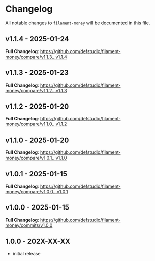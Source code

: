 # Changelog

All notable changes to `filament-money` will be documented in this file.

## v1.1.4 - 2025-01-24

**Full Changelog**: https://github.com/defstudio/filament-money/compare/v1.1.3...v1.1.4

## v1.1.3 - 2025-01-23

**Full Changelog**: https://github.com/defstudio/filament-money/compare/v1.1.2...v1.1.3

## v1.1.2 - 2025-01-20

**Full Changelog**: https://github.com/defstudio/filament-money/compare/v1.1.0...v1.1.2

## v1.1.0 - 2025-01-20

**Full Changelog**: https://github.com/defstudio/filament-money/compare/v1.0.1...v1.1.0

## v1.0.1 - 2025-01-15

**Full Changelog**: https://github.com/defstudio/filament-money/compare/v1.0.0...v1.0.1

## v1.0.0 - 2025-01-15

**Full Changelog**: https://github.com/defstudio/filament-money/commits/v1.0.0

## 1.0.0 - 202X-XX-XX

- initial release
